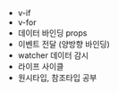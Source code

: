  - v-if
 - v-for
 - 데이터 바인딩 props
 - 이벤트 전달 (양방향 바인딩)
 - watcher 데이터 감시
 - 라이프 사이클
 - 원시타입, 참조타입 공부
